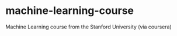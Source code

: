 machine-learning-course
=======================

Machine Learning course from the Stanford University (via coursera)
